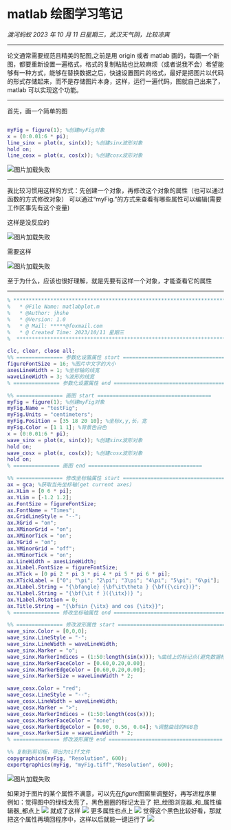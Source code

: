 # matlab 绘图学习笔记

_渡河蚂蚁_
_2023 年 10 月 11 日星期三，武汉天气阴，比较凉爽_

---

论文通常需要规范且精美的配图,之前是用 origin 或者 matlab 画的，每画一个新图，都要重新设置一遍格式，格式的复制粘贴也比较麻烦（或者说我不会）希望能够有一种方式，能够在替换数据之后，快速设置图片的格式，最好是把图片以代码的形式存储起来，而不是存储图片本身，这样，运行一遍代码，图就自己出来了，matlab 可以实现这个功能。

---

首先，画一个简单的图

```matlab

myFig = figure(1); %创建myFig对象
x = (0:0.01:6 * pi);
line_sinx = plot(x, sin(x)); %创建sinx波形对象
hold on;
line_cosx = plot(x, cos(x)); %创建cosx波形对象

```

<!-- ![图片加载失败](https://img-blog.csdnimg.cn/bd16e4311e654a3b8172b2d7991fb4f9.png) -->

![图片加载失败](/pictures/2023-10-11-17-17-16.png)



---
我比较习惯用这样的方式：先创建一个对象，再修改这个对象的属性（也可以通过函数的方式修改对象）
可以通过“myFig.”的方式来查看有哪些属性可以编辑(需要工作区事先有这个变量)

这样是没反应的

<!-- ![](https://img-blog.csdnimg.cn/5c89ad89f087410eb26b2f7232f24cce.png) -->

![图片加载失败](/pictures/2023-10-10-21-03-16.png)

需要这样

<!-- ![](https://img-blog.csdnimg.cn/346ea82cfe8448b19a504510a571c2be.png) -->

![图片加载失败](/pictures/2023-10-10-21-05-32.png)

至于为什么，应该也很好理解，就是先要有这样一个对象，才能查看它的属性

---

```matlab
% *************************************************************************
% 	* @File Name: matlabplot.m
% 	* @Author: jhshe
%   * @Version: 1.0
% 	* @ Mail: *****@foxmail.com
% 	* @ Created Time: 2023/10/11 星期三
%  ************************************************************************

clc, clear, close all;
%% =============== 参数化设置属性 start =====================================
figureFontSize = 16; %图片中文字的大小
axesLineWidth = 1; %坐标轴的线宽
waveLineWidth = 3; %波形的线宽
% =============== 参数化设置属性 end =====================================

%% =============== 画图 start =====================================
myFig = figure(1); %创建myFig对象
myFig.Name = "testFig";
myFig.Units = "centimeters";
myFig.Position = [35 18 20 10]; %坐标x,y,长，宽
myFig.Color = [1 1 1]; %背景色白色
x = (0:0.01:6 * pi);
wave_sinx = plot(x, sin(x)); %创建sinx波形对象
hold on;
wave_cosx = plot(x, cos(x)); %创建cosx波形对象
hold on;
% =============== 画图 end =====================================

%% =============== 修改坐标轴属性 start =====================================
ax = gca; %获取当先坐标轴(get current axes)
ax.XLim = [0 6 * pi];
ax.YLim = [-1.2 1.2];
ax.FontSize = figureFontSize;
ax.FontName = "Times";
ax.GridLineStyle = "--";
ax.XGrid = "on";
ax.XMinorGrid = "on";
ax.XMinorTick = "on";
ax.YGrid = "on";
ax.YMinorGrid = "off";
ax.YMinorTick = "on";
ax.LineWidth = axesLineWidth;
ax.XLabel.FontSize = figureFontSize;
ax.XTick = [0 pi 2 * pi 3 * pi 4 * pi 5 * pi 6 * pi];
ax.XTickLabel = ["0"; "\pi"; "2\pi"; "3\pi"; "4\pi"; "5\pi"; "6\pi"];
ax.XLabel.String = "{\bfangle} {\bf\it\theta } {\bf({\circ})}";
ax.YLabel.String = "{\bf{\it f }({\itx})} ";
ax.YLabel.Rotation = 0;
ax.Title.String = "{\bfsin {\itx} and cos {\itx}}";
% =============== 修改坐标轴属性 end =====================================

%% =============== 修改波形属性 start =====================================
wave_sinx.Color = [0,0,0];
wave_sinx.LineStyle = "-";
wave_sinx.LineWidth = waveLineWidth;
wave_sinx.Marker = "o";
wave_sinx.MarkerIndices = (1:50:length(sin(x))); %曲线上的标记点(避免数据标记过于密集)
wave_sinx.MarkerFaceColor = [0.60,0.20,0.00];
wave_sinx.MarkerEdgeColor = [0.60,0.20,0.00];
wave_sinx.MarkerSize = waveLineWidth * 2;

wave_cosx.Color = "red";
wave_cosx.LineStyle = "--";
wave_cosx.LineWidth = waveLineWidth;
wave_cosx.Marker = ">";
wave_cosx.MarkerIndices = (1:50:length(cos(x)));
wave_cosx.MarkerFaceColor = "none";
wave_cosx.MarkerEdgeColor = [0.90, 0.56, 0.04]; %调整曲线的RGB色
wave_cosx.MarkerSize = waveLineWidth * 2;
% =============== 修改波形属性 end =====================================

%% 复制到剪切板，导出为tiff文件
copygraphics(myFig, "Resolution", 600);
exportgraphics(myFig, "myFig.tiff","Resolution", 600);

```

<!-- ![图片加载失败](https://img-blog.csdnimg.cn/e72fd0c75bc346e8a19ba637ffda544a.png) -->

![图片加载失败](/pictures/2023-10-11-17-19-37.png)


如果对于图片的某个属性不满意，可以先在$figure$图窗里调整好，再写进程序里
例如：觉得图中的绿线太亮了，黑色圈圈的标记太丑了
把_绘图浏览器_和_属性编辑器_都点上
![](pictures/2023-10-15-22-16-23.png)
就成了这样
![](pictures/2023-10-15-22-19-06.png)
更多属性也点上
![](pictures/2023-10-15-22-20-02.png)
觉得这个黑色比较好看，那就把这个属性再填回程序中，这样以后就能一键运行了
![](pictures/2023-10-15-22-22-51.png)

